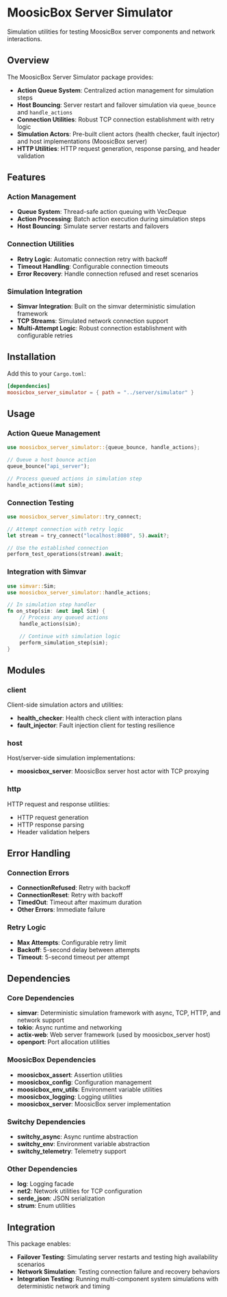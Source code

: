 # MoosicBox Server Simulator

Simulation utilities for testing MoosicBox server components and network interactions.

## Overview

The MoosicBox Server Simulator package provides:

- **Action Queue System**: Centralized action management for simulation steps
- **Host Bouncing**: Server restart and failover simulation via `queue_bounce` and `handle_actions`
- **Connection Utilities**: Robust TCP connection establishment with retry logic
- **Simulation Actors**: Pre-built client actors (health checker, fault injector) and host implementations (MoosicBox server)
- **HTTP Utilities**: HTTP request generation, response parsing, and header validation

## Features

### Action Management
- **Queue System**: Thread-safe action queuing with VecDeque
- **Action Processing**: Batch action execution during simulation steps
- **Host Bouncing**: Simulate server restarts and failovers

### Connection Utilities
- **Retry Logic**: Automatic connection retry with backoff
- **Timeout Handling**: Configurable connection timeouts
- **Error Recovery**: Handle connection refused and reset scenarios

### Simulation Integration
- **Simvar Integration**: Built on the simvar deterministic simulation framework
- **TCP Streams**: Simulated network connection support
- **Multi-Attempt Logic**: Robust connection establishment with configurable retries

## Installation

Add this to your `Cargo.toml`:

```toml
[dependencies]
moosicbox_server_simulator = { path = "../server/simulator" }
```

## Usage

### Action Queue Management

```rust
use moosicbox_server_simulator::{queue_bounce, handle_actions};

// Queue a host bounce action
queue_bounce("api_server");

// Process queued actions in simulation step
handle_actions(&mut sim);
```

### Connection Testing

```rust
use moosicbox_server_simulator::try_connect;

// Attempt connection with retry logic
let stream = try_connect("localhost:8080", 5).await?;

// Use the established connection
perform_test_operations(stream).await;
```

### Integration with Simvar

```rust
use simvar::Sim;
use moosicbox_server_simulator::handle_actions;

// In simulation step handler
fn on_step(sim: &mut impl Sim) {
    // Process any queued actions
    handle_actions(sim);

    // Continue with simulation logic
    perform_simulation_step(sim);
}
```

## Modules

### client
Client-side simulation actors and utilities:
- **health_checker**: Health check client with interaction plans
- **fault_injector**: Fault injection client for testing resilience

### host
Host/server-side simulation implementations:
- **moosicbox_server**: MoosicBox server host actor with TCP proxying

### http
HTTP request and response utilities:
- HTTP request generation
- HTTP response parsing
- Header validation helpers

## Error Handling

### Connection Errors
- **ConnectionRefused**: Retry with backoff
- **ConnectionReset**: Retry with backoff
- **TimedOut**: Timeout after maximum duration
- **Other Errors**: Immediate failure

### Retry Logic
- **Max Attempts**: Configurable retry limit
- **Backoff**: 5-second delay between attempts
- **Timeout**: 5-second timeout per attempt

## Dependencies

### Core Dependencies
- **simvar**: Deterministic simulation framework with async, TCP, HTTP, and network support
- **tokio**: Async runtime and networking
- **actix-web**: Web server framework (used by moosicbox_server host)
- **openport**: Port allocation utilities

### MoosicBox Dependencies
- **moosicbox_assert**: Assertion utilities
- **moosicbox_config**: Configuration management
- **moosicbox_env_utils**: Environment variable utilities
- **moosicbox_logging**: Logging utilities
- **moosicbox_server**: MoosicBox server implementation

### Switchy Dependencies
- **switchy_async**: Async runtime abstraction
- **switchy_env**: Environment variable abstraction
- **switchy_telemetry**: Telemetry support

### Other Dependencies
- **log**: Logging facade
- **net2**: Network utilities for TCP configuration
- **serde_json**: JSON serialization
- **strum**: Enum utilities

## Integration

This package enables:
- **Failover Testing**: Simulating server restarts and testing high availability scenarios
- **Network Simulation**: Testing connection failure and recovery behaviors
- **Integration Testing**: Running multi-component system simulations with deterministic network and timing
